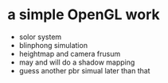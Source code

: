 # a simple OpenGL work
 - solor system
 - blinphong simulation
 - heightmap and camera frusum 
 - may and will do a shadow mapping
 - guess another pbr simual later than that 
 
